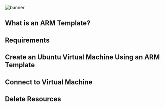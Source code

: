 ![banner](https://github.com/user-attachments/assets/326faa93-410e-4af4-9a51-3e88cfa92897)

## What is an ARM Template?

## Requirements 

## Create an Ubuntu Virtual Machine Using an ARM Template

## Connect to Virtual Machine

## Delete Resources
